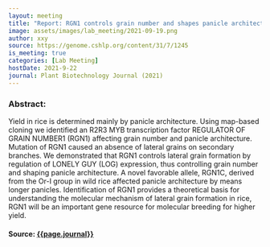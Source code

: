 ```yaml
---
layout: meeting
title: "Report: RGN1 controls grain number and shapes panicle architecture in rice"
image: assets/images/lab_meeting/2021-09-19.png
author: xxy
source: https://genome.cshlp.org/content/31/7/1245
is_meeting: true
categories: [Lab Meeting]
hostDate: 2021-9-22
journal: Plant Biotechnology Journal (2021)
---
```

### Abstract:
Yield in rice is determined mainly by panicle architecture. Using map-based cloning we identified an R2R3 MYB transcription factor REGULATOR OF GRAIN NUMBER1 (RGN1) affecting grain number and panicle architecture. Mutation of RGN1 caused an absence of lateral grains on secondary branches. We demonstrated that RGN1 controls lateral grain formation by regulation of LONELY GUY (LOG) expression, thus controlling grain number and shaping panicle architecture. A novel favorable allele, RGN1C, derived from the Or-I group in wild rice affected panicle architecture by means longer panicles. Identification of RGN1 provides a theoretical basis for understanding the molecular mechanism of lateral grain formation in rice, RGN1 will be an important gene resource for molecular breeding for higher yield.

#### Source: [{{page.journal}}]({{page.source}})
